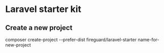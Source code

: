 # Laravel starter kit

## Create a new project

composer create-project --prefer-dist fireguard/laravel-starter name-for-new-project
